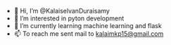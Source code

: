 - 👋 Hi, I’m @KalaiselvanDuraisamy
- 👀 I’m interested in pyton development
- 🌱 I’m currently learning machine learning and flask
- 📫 To reach me sent mail to kalaimkp15@gmail.com

<!---
KalaiselvanDuraisamy/KalaiselvanDuraisamy is a ✨ special ✨ repository because its `README.md` (this file) appears on your GitHub profile.
You can click the Preview link to take a look at your changes.
--->
